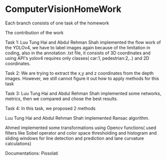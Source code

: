# ComputerVisionHomeWork
Each branch consists of one task of the homework

The contribution of the work

Task 1: Luu Tung Hai and Abdul Rehman Shah implemented the flow work of the YOLOv4, we have to label images again because of the limitation in coding, also in the annotation .txt file, it consists of 3D coordinates and using API's yolov4 requires only classes( car:1, pedestrian:2,..) and 2D coordinates.

Task 2: We are trying to extract the x,y and z coordinates from the depth images. However, we still cannot figure it out how to apply methods for this task

Task 3: Luu Tung Hai and Abdul Rehman Shah implemented some networks, metrics, then we compared and chose the best results.

Task 4: In this task, we proposed 2 methods

 Luu Tung Hai and Abdul Rehman Shah implemented Ransac algorithm. 
 
 Ahmed implemented some transformations using Opencv functions( used filters like Sobel operator and color space thresholding and histogram and sliding windows for line detection and prediction and lane curvature calculations)
 
 Documentations: Pissolati
        
        
